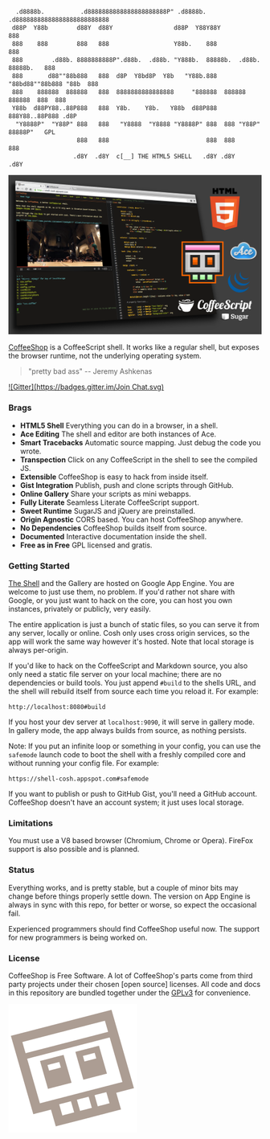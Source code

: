 ```
  .d8888b.          .d8888888888888888888888P" .d8888b. .d88888888888888888888888888
 d88P  Y88b        d88Y  d88Y                 d88P  Y88Y88Y                      888
 888    888        888   888                  Y88b.    888                       888
 888        .d88b. 8888888888P".d88b.  .d88b. "Y888b.  88888b.  .d88b. 88888b.   888
 888       d88""88b888   888  d8P  Y8bd8P  Y8b   "Y88b.888 "88bd88""88b888 "88b  888
 888    888888  888888   888  8888888888888888     "888888  888888  888888  888  888
 Y88b  d88PY88..88P888   888  Y8b.    Y8b.   Y88b  d88P888  888Y88..88P888 .d8P
  "Y8888P"  "Y88P" 888   888   "Y8888  "Y8888 "Y8888P" 888  888 "Y88P" 88888P"   GPL
                   888   888                           888  888        888
                  .d8Y  .d8Y  c[__] THE HTML5 SHELL   .d8Y .d8Y       .d8Y
```

![screenshot](https://raw.githubusercontent.com/carlsmith/coffeeshop/master/images/props.png)

[CoffeeShop][1] is a CoffeeScript shell. It works like a regular shell, but
exposes the browser runtime, not the underlying operating system.

> "pretty bad ass" -- Jeremy Ashkenas

[![Gitter](https://badges.gitter.im/Join Chat.svg)](https://gitter.im/carlsmith/coffeeshop?utm_source=badge&utm_medium=badge&utm_campaign=pr-badge&utm_content=badge)

### Brags

- **HTML5 Shell** Everything you can do in a browser, in a shell.
- **Ace Editing** The shell and editor are both instances of Ace.
- **Smart Tracebacks** Automatic source mapping. Just debug the code you wrote.
- **Transpection** Click on any CoffeeScript in the shell to see the compiled JS.
- **Extensible** CoffeeShop is easy to hack from inside itself.
- **Gist Integration** Publish, push and clone scripts through GitHub.
- **Online Gallery** Share your scripts as mini webapps.
- **Fully Literate** Seamless Literate CoffeeScript support.
- **Sweet Runtime** SugarJS and jQuery are preinstalled.
- **Origin Agnostic** CORS based. You can host CoffeeShop anywhere.
- **No Dependencies** CoffeeShop builds itself from source.
- **Documented** Interactive documentation inside the shell.
- **Free as in Free** GPL licensed and gratis.

### Getting Started

[The Shell][1] and the Gallery are hosted on Google App Engine. You are
welcome to just use them, no problem. If you'd rather not share with Google,
or you just want to hack on the core, you can host you own instances, privately
or publicly, very easily.

The entire application is just a bunch of static files, so you can serve it
from any server, locally or online. Cosh only uses cross origin services, so
the app will work the same way however it's hosted. Note that local storage is
always per-origin.

If you'd like to hack on the CoffeeScript and Markdown source, you also only
need a static file server on your local machine; there are no dependencies or
build tools. You just  append `#build` to the shells URL, and the shell will
rebuild itself from source each time you reload it. For example:

    http://localhost:8080#build

If you host your dev server at `localhost:9090`, it will serve in gallery mode.
In gallery mode, the app always builds from source, as nothing persists.

Note: If you put an infinite loop or something in your config, you can use
the `safemode` launch code to boot the shell with a freshly compiled core
and without running your config file. For example:

    https://shell-cosh.appspot.com#safemode

If you want to publish or push to GitHub Gist, you'll need a GitHub account.
CoffeeShop doesn't have an account system; it just uses local storage.

### Limitations

You must use a V8 based browser (Chromium, Chrome or Opera). FireFox support
is also possible and is planned.

### Status

Everything works, and is pretty stable, but a couple of minor bits may change
before things properly settle down. The version on App Engine is always in
sync with this repo, for better or worse, so expect the occasional fail.

Experienced programmers should find CoffeeShop useful now. The support for
new programmers is being worked on.

### License

CoffeeShop is Free Software. A lot of CoffeeShop's parts come from third party
projects under their chosen [open source] licenses. All code and docs in this
repository are bundled together under the [GPLv3][3] for convenience.

![logo](https://raw.githubusercontent.com/carlsmith/coffeeshop/master/images/skull_stamp.png)

[1]: https://shell-cosh.appspot.com "CoffeeShop"
[3]: http://www.gnu.org/licenses/gpl-3.0.html "GNU General Public License v3"
